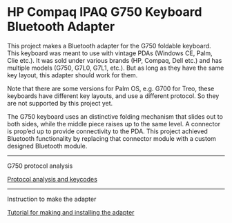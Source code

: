 # HP Compaq IPAQ G750 Keyboard Bluetooth Adapter


This project makes a Bluetooth adapter for the G750 foldable keyboard. This keyboard was meant to use with vintage PDAs (Windows CE, Palm, Clie etc.). It was sold under various brands (HP, Compaq, Dell etc.) and has multiple models (G750, G7L0, G7L1, etc.). But as long as they have the same key layout, this adapter should work for them.

Note that there are some versions for Palm OS, e.g. G700 for Treo, these keyboards have different key layouts, and use a different protocol. So they are not supported by this project yet.

The G750 keyboard uses an distinctive folding mechanism that slides out to both sides, while the middle piece raises up to the same level. A connector is prop’ed up to provide connectivity to the PDA. This project achieved Bluetooth functionality by replacing that connector module with a custom designed Bluetooth module.

-----------

G750 protocol analysis

[Protocol analysis and keycodes](g750_protocol.md)

-----------
Instruction to make the adapter

[Tutorial for making and installing the adapter](tutorial.md)
